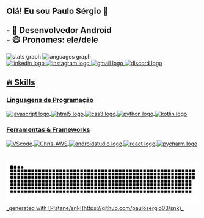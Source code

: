 <h2 align="left">Olá! Eu sou Paulo Sérgio 👋<br><br>- 🔭 Desenvolvedor Android <br>- 😄 Pronomes: ele/dele</h2>

###

<div align="left">
  <img src="https://github-readme-stats.vercel.app/api?username=paulosergio03&hide_title=false&hide_rank=false&show_icons=true&include_all_commits=true&count_private=true&disable_animations=false&theme=dracula&locale=pt-br&hide_border=false" height="150" alt="stats graph"  />
  <img src="https://github-readme-stats.vercel.app/api/top-langs?username=paulosergio03&locale=pt-br&hide_title=false&layout=compact&card_width=320&langs_count=5&theme=darcula&hide_border=false" height="150" alt="languages graph"/>
</div>


<div align="left">
  <a href="https://www.linkedin.com/in/paulosergio-sousa/" target="_blank">
    <img src="https://img.shields.io/static/v1?message=LinkedIn&logo=linkedin&label=&color=0077B5&logoColor=white&labelColor=&style=for-the-badge" height="35" alt="linkedin logo"  />
  </a>
  <a href="https://www.instagram.com/sergio_sousa03/" target="_blank">
    <img src="https://img.shields.io/static/v1?message=Instagram&logo=instagram&label=&color=E4405F&logoColor=white&labelColor=&style=for-the-badge" height="35" alt="instagram logo"  />
  </a>
  <a href="paulosergioadm9@gmail.com" target="_blank">
    <img src="https://img.shields.io/static/v1?message=Gmail&logo=gmail&label=&color=D14836&logoColor=white&labelColor=&style=for-the-badge" height="35" alt="gmail logo"  />
  <a href="https://discord.com/channels/@sergio_sousa" target="_blank">
  <img src="https://img.shields.io/static/v1?message=Discord&logo=discord&label=&color=7289DA&logoColor=white&labelColor=&style=for-the-badge" height="35" alt="discord logo"  />
</div>



## 🔥 Skills
<!-- Skills: Programming Languages -->
  <div style="flex-basis: 48%;">
    <h3>Linguagens de Programação</h3>
<div align="left">
  <img align="center" width="40" src="https://cdn.jsdelivr.net/gh/devicons/devicon/icons/javascript/javascript-original.svg" height="30" alt="javascript logo"  />
  <img align="center" width="40" src="https://cdn.jsdelivr.net/gh/devicons/devicon/icons/html5/html5-original.svg" height="30" alt="html5 logo"  />
  <img align="center" width="40" src="https://cdn.jsdelivr.net/gh/devicons/devicon/icons/css3/css3-original.svg" height="30" alt="css3 logo"  />
  <img align="center" width="40" src="https://cdn.jsdelivr.net/gh/devicons/devicon/icons/python/python-original.svg" height="30" alt="python logo"  />
  <img align="center" width="40" src="https://cdn.jsdelivr.net/gh/devicons/devicon/icons/kotlin/kotlin-original.svg" height="30" alt="kotlin logo"  />
</div>

 <!-- Skills: Tools & Frameworks -->

 <div style="flex-basis: 48%;">
    <h3>Ferramentas & Frameworks</h3>
    <img align="center" alt="VScode" height="30" width="40" src="https://cdn.jsdelivr.net/gh/devicons/devicon/icons/vscode/vscode-original.svg">
    <img align="center" alt="Chris-AWS" height="30" width="40" src="https://cdn.jsdelivr.net/gh/devicons/devicon/icons/git/git-original.svg">
   <img align="center" width="40" src="https://cdn.jsdelivr.net/gh/devicons/devicon/icons/androidstudio/androidstudio-original.svg" height="30" alt="androidstudio logo"/>
    <img align="center" width="40" src="https://cdn.jsdelivr.net/gh/devicons/devicon/icons/react/react-original.svg" height="30" alt="react logo" />
    <img align="center" width="40" src="https://cdn.jsdelivr.net/gh/devicons/devicon/icons/pycharm/pycharm-original.svg" height="30" alt="pycharm logo"  />
  </div>

###

<br clear="both">

<picture>
  <source media="(prefers-color-scheme: dark)" srcset="https://raw.githubusercontent.com/paulosergio03/paulosergio03/output/github-contribution-grid-snake-dark.svg">
  <source media="(prefers-color-scheme: light)" srcset="https://raw.githubusercontent.com/paulosergio03/paulosergio03/output/github-contribution-grid-snake.svg">
  <img alt="github contribution grid snake animation" src="https://raw.githubusercontent.com/paulosergio03/paulosergio03/output/github-contribution-grid-snake.svg">
</picture>
_generated with [Platane/snk](https://github.com/paulosergio03/snk)_

###
